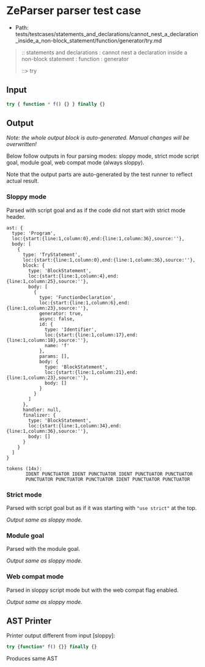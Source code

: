 # ZeParser parser test case

- Path: tests/testcases/statements_and_declarations/cannot_nest_a_declaration_inside_a_non-block_statement/function/generator/try.md

> :: statements and declarations : cannot nest a declaration inside a non-block statement : function : generator
>
> ::> try

## Input

`````js
try { function * f() {} } finally {}
`````

## Output

_Note: the whole output block is auto-generated. Manual changes will be overwritten!_

Below follow outputs in four parsing modes: sloppy mode, strict mode script goal, module goal, web compat mode (always sloppy).

Note that the output parts are auto-generated by the test runner to reflect actual result.

### Sloppy mode

Parsed with script goal and as if the code did not start with strict mode header.

`````
ast: {
  type: 'Program',
  loc:{start:{line:1,column:0},end:{line:1,column:36},source:''},
  body: [
    {
      type: 'TryStatement',
      loc:{start:{line:1,column:0},end:{line:1,column:36},source:''},
      block: {
        type: 'BlockStatement',
        loc:{start:{line:1,column:4},end:{line:1,column:25},source:''},
        body: [
          {
            type: 'FunctionDeclaration',
            loc:{start:{line:1,column:6},end:{line:1,column:23},source:''},
            generator: true,
            async: false,
            id: {
              type: 'Identifier',
              loc:{start:{line:1,column:17},end:{line:1,column:18},source:''},
              name: 'f'
            },
            params: [],
            body: {
              type: 'BlockStatement',
              loc:{start:{line:1,column:21},end:{line:1,column:23},source:''},
              body: []
            }
          }
        ]
      },
      handler: null,
      finalizer: {
        type: 'BlockStatement',
        loc:{start:{line:1,column:34},end:{line:1,column:36},source:''},
        body: []
      }
    }
  ]
}

tokens (14x):
       IDENT PUNCTUATOR IDENT PUNCTUATOR IDENT PUNCTUATOR PUNCTUATOR
       PUNCTUATOR PUNCTUATOR PUNCTUATOR IDENT PUNCTUATOR PUNCTUATOR
`````

### Strict mode

Parsed with script goal but as if it was starting with `"use strict"` at the top.

_Output same as sloppy mode._

### Module goal

Parsed with the module goal.

_Output same as sloppy mode._

### Web compat mode

Parsed in sloppy script mode but with the web compat flag enabled.

_Output same as sloppy mode._

## AST Printer

Printer output different from input [sloppy]:

````js
try {function* f() {}} finally {}
````

Produces same AST
